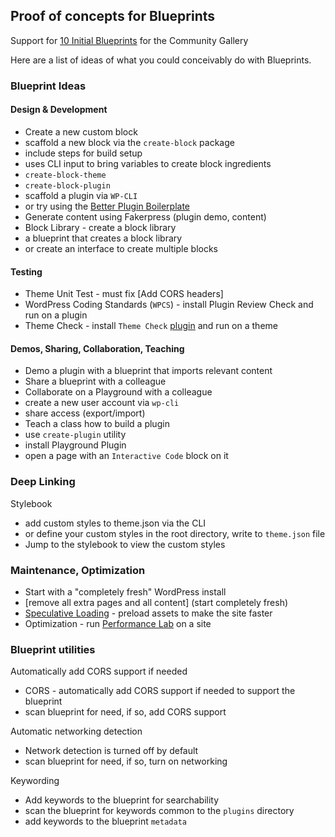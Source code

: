 ## Proof of concepts for Blueprints
Support for [10 Initial Blueprints](https://github.com/adamziel/blueprints/issues/1) for the Community Gallery

Here are a list of ideas of what you could conceivably do with Blueprints.

### Blueprint Ideas

#### Design & Development
- Create a new custom block
 - scaffold a new block via the `create-block` package
 - include steps for build setup
 - uses CLI input to bring variables to create block ingredients
- `create-block-theme` 
- `create-block-plugin` 
 - scaffold a plugin via `WP-CLI`
 - or try using the [Better Plugin Boilerplate](https://github.com/TukuToi/better-wp-plugin-boilerplate)
- Generate content using Fakerpress (plugin demo, content)
- Block Library - create a block library
 - a blueprint that creates a block library
 - or create an interface to create multiple blocks

#### Testing
- Theme Unit Test - must fix [Add CORS headers]
- WordPress Coding Standards (`WPCS`) - install Plugin Review Check and run on a plugin
- Theme Check - install `Theme Check` [plugin](https://wordpress.org/plugins/theme-check/) and run on a theme

#### Demos, Sharing, Collaboration, Teaching
- Demo a plugin with a blueprint that imports relevant content
- Share a blueprint with a colleague
- Collaborate on a Playground with a colleague
 - create a new user account via `wp-cli` 
 - share access (export/import)
- Teach a class how to build a plugin
 - use `create-plugin` utility
 - install Playground Plugin
 - open a page with an `Interactive Code` block on it

### Deep Linking
Stylebook
- add custom styles to theme.json via the CLI
- or define your custom styles in the root directory, write to `theme.json` file
- Jump to the stylebook to view the custom styles

### Maintenance, Optimization
- Start with a "completely fresh" WordPress install
 - [remove all extra pages and all content] (start completely fresh)
- [Speculative Loading](https://make.wordpress.org/core/2024/04/09/speculative-loading-in-wordpress/) - preload assets to make the site faster
- Optimization - run [Performance Lab](https://wordpress.org/plugins/performance-lab/) on a site

### Blueprint utilities
Automatically add CORS support if needed
- CORS - automatically add CORS support if needed to support the blueprint
- scan blueprint for need, if so, add CORS support

Automatic networking detection
- Network detection is turned off by default
- scan blueprint for need, if so, turn on networking

Keywording
- Add keywords to the blueprint for searchability
- scan the blueprint for keywords common to the `plugins` directory
- add keywords to the blueprint `metadata`



